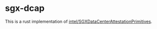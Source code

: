 # sgx-dcap

This is a rust implementation of [intel/SGXDataCenterAttestationPrimitives][intel-sgx-dcap].

[intel-sgx-dcap]: https://github.com/intel/SGXDataCenterAttestationPrimitives
